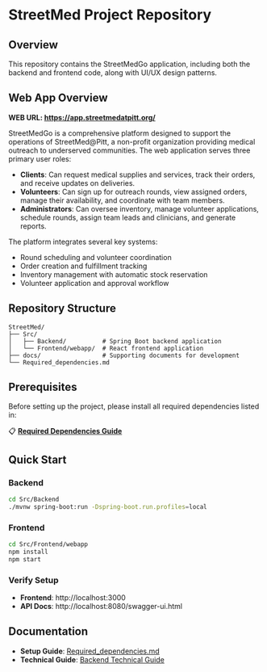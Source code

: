 # StreetMed Project Repository

## Overview

This repository contains the StreetMedGo application, including both the backend and frontend code, along with UI/UX design patterns.

## Web App Overview
**WEB URL: https://app.streetmedatpitt.org/** 

StreetMedGo is a comprehensive platform designed to support the operations of StreetMed@Pitt, a non-profit organization providing medical outreach to underserved communities. The web application serves three primary user roles:

- **Clients**: Can request medical supplies and services, track their orders, and receive updates on deliveries.
- **Volunteers**: Can sign up for outreach rounds, view assigned orders, manage their availability, and coordinate with team members.
- **Administrators**: Can oversee inventory, manage volunteer applications, schedule rounds, assign team leads and clinicians, and generate reports.

The platform integrates several key systems:

- Round scheduling and volunteer coordination
- Order creation and fulfillment tracking
- Inventory management with automatic stock reservation
- Volunteer application and approval workflow

## Repository Structure

```
StreetMed/
├── Src/
│   ├── Backend/          # Spring Boot backend application
│   └── Frontend/webapp/  # React frontend application
├── docs/                 # Supporting documents for development
└── Required_dependencies.md
```

## Prerequisites

Before setting up the project, please install all required dependencies listed in:

📋 **[Required Dependencies Guide](Requried_dependencies.md)**

## Quick Start

### Backend
```bash
cd Src/Backend
./mvnw spring-boot:run -Dspring-boot.run.profiles=local
```

### Frontend
```bash
cd Src/Frontend/webapp
npm install
npm start
```

### Verify Setup
- **Frontend**: http://localhost:3000
- **API Docs**: http://localhost:8080/swagger-ui.html

## Documentation

- **Setup Guide**: [Required_dependencies.md](Requried_dependencies.md)
- **Technical Guide**: [Backend Technical Guide](Docs/BackendTechGuide.md)
